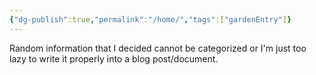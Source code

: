 ```yaml
---
{"dg-publish":true,"permalink":"/home/","tags":["gardenEntry"]}
---
```


Random information that I decided cannot be categorized or I'm just too lazy to write it properly into a blog post/document. 